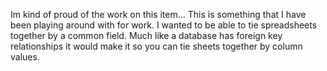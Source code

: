 Im kind of proud of the work on this item... This is something that I have been playing around with for work. I wanted to be able to tie spreadsheets together by a common field.  Much like a database has foreign key relationships it would make it so you can tie sheets together by column values.


